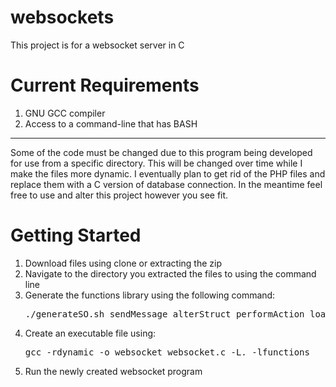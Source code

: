 websockets
==========

This project is for a websocket server in C

Current Requirements
====================
<ol>
	<li>GNU GCC compiler</li>
	<li>Access to a command-line that has BASH</li>
</ol>

<hr>
Some of the code must be changed due to this program being developed for use from a specific directory.
This will be changed over time while I make the files more dynamic.
I eventually plan to get rid of the PHP files and replace them with a C version of database connection.
In the meantime feel free to use and alter this project however you see fit.

Getting Started
===============
<ol>
	<li>Download files using clone or extracting the zip</li>
	<li>Navigate to the directory you extracted the files to using the command line</li>
	<li>Generate the functions library using the following command: <pre>./generateSO.sh sendMessage alterStruct performAction loadFunction execute</pre></li>
	<li>Create an executable file using: <pre>gcc -rdynamic -o websocket websocket.c -L. -lfunctions</pre></li>
	<li>Run the newly created websocket program</li>
</ol>